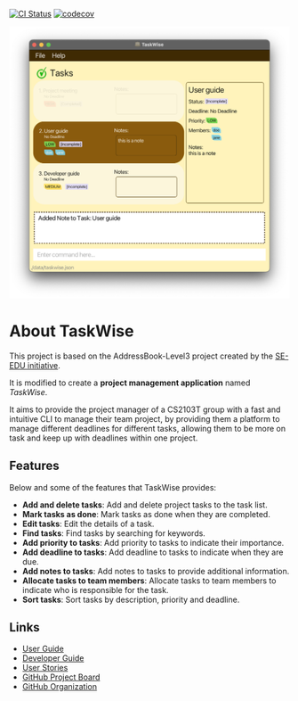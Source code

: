 [![CI Status](https://github.com/se-edu/addressbook-level3/workflows/Java%20CI/badge.svg)](https://github.com/AY2324S1-CS2103T-T17-1/tp/actions)
[![codecov](https://codecov.io/gh/AY2324S1-CS2103T-T17-1/tp/graph/badge.svg?token=8VIGCNY1RX)](https://codecov.io/gh/AY2324S1-CS2103T-T17-1/tp)

![Ui](docs/images/Ui.png)

# About TaskWise
This project is based on the AddressBook-Level3 project created by the [SE-EDU initiative](https://se-education.org).

It is modified to create a **project management application** named _TaskWise_.

It aims to provide the project manager of a CS2103T group with a fast and intuitive CLI to manage their team project, by providing them a platform to manage different deadlines for different tasks, allowing them to be more on task and keep up with deadlines within one project.

## Features
Below and some of the features that TaskWise provides:
- **Add and delete tasks**: Add and delete project tasks to the task list.
- **Mark tasks as done**: Mark tasks as done when they are completed.
- **Edit tasks**: Edit the details of a task.
- **Find tasks**: Find tasks by searching for keywords.
- **Add priority to tasks**: Add priority to tasks to indicate their importance.
- **Add deadline to tasks**: Add deadline to tasks to indicate when they are due.
- **Add notes to tasks**: Add notes to tasks to provide additional information.
- **Allocate tasks to team members**: Allocate tasks to team members to indicate who is responsible for the task.
- **Sort tasks**: Sort tasks by description, priority and deadline.

## Links
- [User Guide](https://ay2324s1-cs2103t-t17-1.github.io/tp/UserGuide.html)
- [Developer Guide](https://ay2324s1-cs2103t-t17-1.github.io/tp/DeveloperGuide.html)
- [User Stories](https://docs.google.com/document/d/1uk-aV06Lu2xX8SkyAiJdZPcEHYN7I0KGXfyskkbbcwY/edit?usp=sharing)
- [GitHub Project Board](https://github.com/orgs/AY2324S1-CS2103T-T17-1/projects/1)
- [GitHub Organization](https://github.com/AY2324S1-CS2103T-T17-1)
